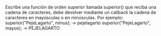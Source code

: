 Escribe una función de orden superior llamada superior() que reciba una cadena de caracteres, debe devolver mediante un callback la cadena de caracteres en mayúsculas o en minúsculas.
Por ejemplo: superior("PejeLagarto", minus);
-> pejelagarto
superior("PejeLagarto", mayus);
-> PEJELAGARTO
